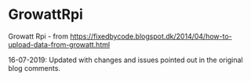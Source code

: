 # GrowattRpi
Growatt Rpi - from https://fixedbycode.blogspot.dk/2014/04/how-to-upload-data-from-growatt.html

16-07-2019: Updated with changes and issues pointed out in the original blog comments.